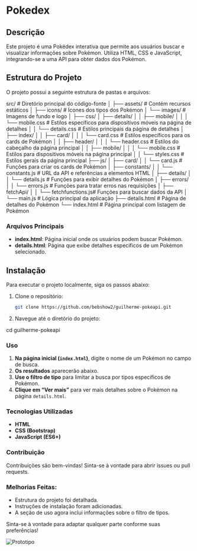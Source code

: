 # Pokedex

## Descrição
Este projeto é uma Pokédex interativa que permite aos usuários buscar e visualizar informações sobre Pokémon. Utiliza HTML, CSS e JavaScript, integrando-se a uma API para obter dados dos Pokémon.

## Estrutura do Projeto
O projeto possui a seguinte estrutura de pastas e arquivos:



src/                  # Diretório principal do código-fonte
│
├── assets/           # Contém recursos estáticos
│   ├── icons/        # Ícones dos tipos dos Pokémon
│   └── images/       # Imagens de fundo e logo
│
├── css/
│   ├── details/
│   │   ├── mobile/
│   │   │   └── mobile.css   # Estilos específicos para dispositivos móveis na página de detalhes
│   │   └── details.css      # Estilos principais da página de detalhes
│   ├── index/
│   │   ├── card/
│   │   │   └── card.css     # Estilos específicos para os cards de Pokémon
│   │   ├── header/
│   │   │   └── header.css   # Estilos do cabeçalho da página principal
│   │   ├── mobile/
│   │   │   └── mobile.css   # Estilos para dispositivos móveis na página principal
│   │   └── styles.css       # Estilos gerais da página principal
├── js/
│   ├── card/
│   │   └── card.js          # Funções para criar os cards de Pokémon
│   ├── constants/
│   │   └── constants.js     # URL da API e referências a elementos HTML
│   ├── details/
│   │   └── details.js       # Funções para exibir detalhes do Pokémon
│   ├── errors/
│   │   └── errors.js        # Funções para tratar erros nas requisições
│   ├── fetchApi/
│   │   └── fetchfunctions.js# Funções para buscar dados da API
│   └── main.js              # Lógica principal da aplicação
├── details.html             # Página de detalhes do Pokémon
└── index.html               # Página principal com listagem de Pokémon


### Arquivos Principais
- **index.html**: Página inicial onde os usuários podem buscar Pokémon.
- **details.html**: Página que exibe detalhes específicos de um Pokémon selecionado.

## Instalação
Para executar o projeto localmente, siga os passos abaixo:

1. Clone o repositório:
   ```bash
   git clone https://github.com/bebshow2/guilherme-pokeapi.git

2. Navegue até o diretório do projeto:

cd guilherme-pokeapi

### Uso

1. **Na página inicial (`index.html`)**, digite o nome de um Pokémon no campo de busca.
2. **Os resultados** aparecerão abaixo.
3. **Use o filtro de tipo** para limitar a busca por tipos específicos de Pokémon.
4. **Clique em “Ver mais”** para ver mais detalhes sobre o Pokémon na página `details.html`.

### Tecnologias Utilizadas

- **HTML**
- **CSS (Bootstrap)**
- **JavaScript (ES6+)**

### Contribuição

Contribuições são bem-vindas! Sinta-se à vontade para abrir issues ou pull requests.


### Melhorias Feitas:
- Estrutura do projeto foi detalhada.
- Instruções de instalação foram adicionadas.
- A seção de uso agora inclui informações sobre o filtro de tipos.

Sinta-se à vontade para adaptar qualquer parte conforme suas preferências!

![Prototipo](src/assets/images/prototipo.png)
